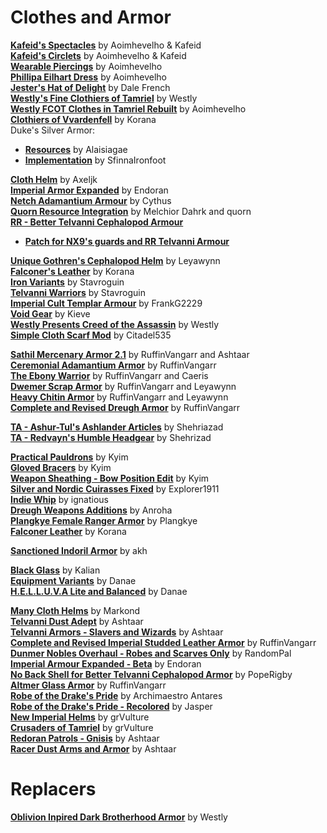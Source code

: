 # Clothes and Armor

[**Kafeid's Spectacles**](https://www.nexusmods.com/morrowind/mods/43167) by Aoimhevelho & Kafeid  
[**Kafeid's Circlets**](https://www.nexusmods.com/morrowind/mods/43183) by Aoimhevelho & Kafeid  
[**Wearable Piercings**](https://www.nexusmods.com/morrowind/mods/43184) by Aoimhevelho  
[**Phillipa Eilhart Dress**](https://www.nexusmods.com/morrowind/mods/43006) by Aoimhevelho  
[**Jester's Hat of Delight**](http://mw.modhistory.com/download-4-8191) by Dale French  
[**Westly's Fine Clothiers of Tamriel**](http://download.fliggerty.com/download-127-751) by Westly  
[**Westly FCOT Clothes in Tamriel Rebuilt**](https://www.nexusmods.com/morrowind/mods/42652) by Aoimhevelho  
[**Clothiers of Vvardenfell**](http://mw.modhistory.com/download-53-5587) by Korana  
Duke's Silver Armor:
* [**Resources**](https://www.nexusmods.com/morrowind/mods/35562?) by Alaisiagae  
* [**Implementation**](https://www.nexusmods.com/morrowind/mods/46828) by SfinnaIronfoot  

[**Cloth Helm**](https://www.nexusmods.com/morrowind/mods/47783) by Axeljk  
[**Imperial Armor Expanded**](https://www.nexusmods.com/morrowind/mods/49330) by Endoran  
[**Netch Adamantium Armour**](https://www.nexusmods.com/morrowind/mods/1430) by Cythus  
[**Quorn Resource Integration**](https://www.nexusmods.com/morrowind/mods/43269) by Melchior Dahrk and quorn  
[**RR - Better Telvanni Cephalopod Armour**](https://www.nexusmods.com/morrowind/mods/44837)
* [**Patch for NX9's guards and RR Telvanni Armour**](https://www.nexusmods.com/morrowind/mods/45163/?)

[**Unique Gothren's Cephalopod Helm**](https://www.nexusmods.com/morrowind/mods/46534) by Leyawynn  
[**Falconer's Leather**](http://mw.modhistory.com/download-44-12242) by Korana  
[**Iron Variants**](https://www.nexusmods.com/morrowind/mods/43260) by Stavroguin  
[**Telvanni Warriors**](https://www.nexusmods.com/morrowind/mods/43254?) by Stavroguin  
[**Imperial Cult Templar Armour**](https://www.nexusmods.com/morrowind/mods/48233) by FrankG2229  
[**Void Gear**](https://www.nexusmods.com/morrowind/mods/1789) by Kieve  
[**Westly Presents Creed of the Assassin**](http://mw.modhistory.com/download-98-13393) by Westly  
[**Simple Cloth Scarf Mod**](https://www.nexusmods.com/morrowind/mods/49100) by Citadel535  

[**Sathil Mercenary Armor 2.1**](https://www.nexusmods.com/morrowind/mods/48340) by RuffinVangarr and Ashtaar  
[**Ceremonial Adamantium Armor**](https://www.nexusmods.com/morrowind/mods/46629) by RuffinVangarr  
[**The Ebony Warrior**](https://www.nexusmods.com/morrowind/mods/48564) by RuffinVangarr and Caeris  
[**Dwemer Scrap Armor**](https://www.nexusmods.com/morrowind/mods/47665) by RuffinVangarr and Leyawynn  
[**Heavy Chitin Armor**](https://www.nexusmods.com/morrowind/mods/47684) by RuffinVangarr and Leyawynn  
[**Complete and Revised Dreugh Armor**](https://www.nexusmods.com/morrowind/mods/49092) by RuffinVangarr  

[**TA - Ashur-Tul's Ashlander Articles**](https://www.nexusmods.com/morrowind/mods/48677) by Shehriazad  
[**TA - Redvayn's Humble Headgear**](https://www.nexusmods.com/morrowind/mods/48647) by Shehrizad  

[**Practical Pauldrons**](https://www.nexusmods.com/morrowind/mods/48523) by Kyim  
[**Gloved Bracers**](https://www.nexusmods.com/morrowind/mods/48497) by Kyim  
[**Weapon Sheathing - Bow Position Edit**](https://www.nexusmods.com/morrowind/mods/48473) by Kyim  
[**Silver and Nordic Cuirasses Fixed**](https://www.nexusmods.com/morrowind/mods/48646) by Explorer1911   
[**Indie Whip**](https://www.nexusmods.com/morrowind/mods/48690) by ignatious  
[**Dreugh Weapons Additions**](https://www.nexusmods.com/morrowind/mods/49093) by Anroha  
[**Plangkye Female Ranger Armor**](http://mw.modhistory.com/download-21-14001) by Plangkye  
[**Falconer Leather**](http://mw.modhistory.com/download-44-12242) by Korana  

[**Sanctioned Indoril Armor**](https://www.nexusmods.com/morrowind/mods/49212) by akh  

[**Black Glass**](http://mw.modhistory.com/download-21-14166) by Kalian  
[**Equipment Variants**](https://www.nexusmods.com/morrowind/mods/49253) by Danae  
[**H.E.L.L.U.V.A Lite and Balanced**](https://www.nexusmods.com/morrowind/mods/47573) by Danae  

[**Many Cloth Helms**](https://www.nexusmods.com/morrowind/mods/49282) by Markond  
[**Telvanni Dust Adept**](https://www.nexusmods.com/morrowind/mods/49265) by Ashtaar  
[**Telvanni Armors - Slavers and Wizards**](https://www.nexusmods.com/morrowind/mods/49266) by Ashtaar  
[**Complete and Revised Imperial Studded Leather Armor**](https://www.nexusmods.com/morrowind/mods/49301) by RuffinVangarr  
[**Dunmer Nobles Overhaul - Robes and Scarves Only**](https://www.nexusmods.com/morrowind/mods/49287) by RandomPal  
[**Imperial Armour Expanded - Beta**](https://www.nexusmods.com/morrowind/mods/49330) by Endoran  
[**No Back Shell for Better Telvanni Cephalopod Armor**](https://www.nexusmods.com/morrowind/mods/49334) by PopeRigby  
[**Altmer Glass Armor**](https://www.nexusmods.com/morrowind/mods/49335) by RuffinVangarr  
[**Robe of the Drake's Pride**](https://www.nexusmods.com/morrowind/mods/49417) by Archimaestro Antares  
[**Robe of the Drake's Pride - Recolored**](https://www.nexusmods.com/morrowind/mods/49420) by Jasper  
[**New Imperial Helms**](https://www.nexusmods.com/morrowind/mods/49448) by grVulture  
[**Crusaders of Tamriel**](https://www.nexusmods.com/morrowind/mods/49449) by grVulture  
[**Redoran Patrols - Gnisis**](https://www.nexusmods.com/morrowind/mods/49484) by Ashtaar  
[**Racer Dust Arms and Armor**](https://www.nexusmods.com/morrowind/mods/49485) by Ashtaar  

# Replacers
[**Oblivion Inpired Dark Brotherhood Armor**](http://mw.modhistory.com/download-37-11319) by Westly  
